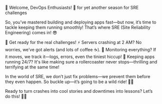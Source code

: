 🚀 Welcome, DevOps Enthusiasts! 🚀
for yet another season for SRE challenges

So, you’ve mastered building and deploying apps fast—but now, it’s time to tackle keeping them running smoothly! That’s where SRE (Site Reliability Engineering) comes in! 😎

🔧 Get ready for the real challenges!
⚡ Servers crashing at 2 AM? No worries, we’ve got alerts (and lots of coffee ☕).
👀 Monitoring everything? If it moves, we track it—logs, errors, even the tiniest hiccup!
🔄 Keeping apps running 24/7? It's like making sure a rollercoaster never stops—thrilling and terrifying at the same time!

In the world of SRE, we don’t just fix problems—we prevent them before they even happen. So buckle up—it’s going to be a wild ride! 🎢🚀

Ready to turn crashes into cool stories and downtimes into lessons? Let’s do this! 💪🔥
